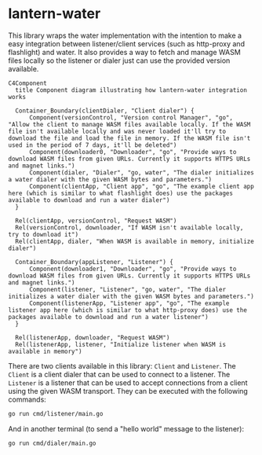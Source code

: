 # lantern-water

This library wraps the water implementation with the intention to make a easy integration between listener/client services (such as http-proxy and flashlight) and water. It also provides a way to fetch and manage WASM files locally so the listener or dialer just can use the provided version available.

```mermaid
C4Component
  title Component diagram illustrating how lantern-water integration works
  
  Container_Boundary(clientDialer, "Client dialer") {
      Component(versionControl, "Version control Manager", "go", "Allow the client to manage WASM files available locally. If the WASM file isn't available locally and was never loaded it'll try to download the file and load the file in memory. If the WASM file isn't used in the period of 7 days, it'll be deleted")
      Component(downloader0, "Downloader", "go", "Provide ways to download WASM files from given URLs. Currently it supports HTTPS URLs and magnet links.")
      Component(dialer, "Dialer", "go, water", "The dialer initializes a water dialer with the given WASM bytes and parameters.")
      Component(clientApp, "Client app", "go", "The example client app here (which is similar to what flashlight does) use the packages available to download and run a water dialer")
  }
  
  Rel(clientApp, versionControl, "Request WASM")
  Rel(versionControl, downloader, "If WASM isn't available locally, try to download it")
  Rel(clientApp, dialer, "When WASM is available in memory, initialize dialer")
  
  Container_Boundary(appListener, "Listener") {
      Component(downloader1, "Downloader", "go", "Provide ways to download WASM files from given URLs. Currently it supports HTTPS URLs and magnet links.")
      Component(listener, "Listener", "go, water", "The dialer initializes a water dialer with the given WASM bytes and parameters.")
      Component(listenerApp, "Listener app", "go", "The example listener app here (which is similar to what http-proxy does) use the packages available to download and run a water listener")
  }
  
  Rel(listenerApp, downloader, "Request WASM")
  Rel(listenerApp, listener, "Initialize listener when WASM is available in memory")
```

There are two clients available in this library: `Client` and `Listener`. The `Client` is a client dialer that can be used to connect to a listener. The `Listener` is a listener that can be used to accept connections from a client using the given WASM transport. They can be executed with the following commands:

```sh
go run cmd/listener/main.go
```

And in another terminal (to send a "hello world" message to the listener):

```sh
go run cmd/dialer/main.go
```
